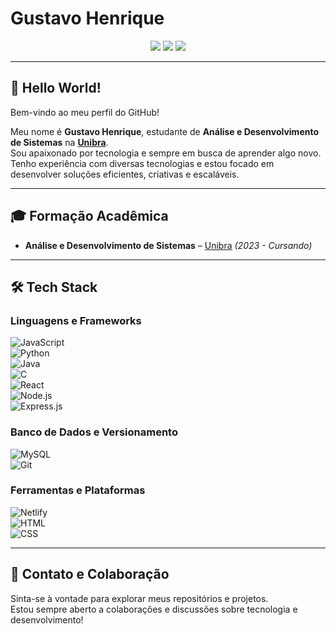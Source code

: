 # **Gustavo Henrique**  
<div align="center">  
  <a href="#"><img src="https://img.shields.io/badge/Instagram-%23E4405F.svg?style=for-the-badge&logo=instagram&logoColor=white" /></a>  
  <a href="https://www.linkedin.com/in/gustavo-henriqueqy/"><img src="https://img.shields.io/badge/LinkedIn-%230077B5.svg?style=for-the-badge&logo=linkedin&logoColor=white" /></a>  
  <a href="seu_discord"><img src="https://img.shields.io/badge/Discord-%237289DA.svg?style=for-the-badge&logo=discord&logoColor=white" /></a>  
</div>  

---

## 👋 **Hello World!**   

Bem-vindo ao meu perfil do GitHub!  

Meu nome é **Gustavo Henrique**, estudante de **Análise e Desenvolvimento de Sistemas** na **[Unibra](https://www.unibra.edu.br/)**.  
Sou apaixonado por tecnologia e sempre em busca de aprender algo novo. Tenho experiência com diversas tecnologias e estou focado em desenvolver soluções eficientes, criativas e escaláveis.  

---

## 🎓 **Formação Acadêmica**  
- **Análise e Desenvolvimento de Sistemas** – [Unibra](https://www.unibra.edu.br/) *(2023 - Cursando)*  

---

## 🛠️ **Tech Stack**  

### **Linguagens e Frameworks**  
![JavaScript](https://img.shields.io/badge/JavaScript-%23F7DF1E.svg?style=for-the-badge&logo=javascript&logoColor=black)  
![Python](https://img.shields.io/badge/Python-%233776AB.svg?style=for-the-badge&logo=python&logoColor=white)  
![Java](https://img.shields.io/badge/Java-%23ED8B00.svg?style=for-the-badge&logo=java&logoColor=white)  
![C](https://img.shields.io/badge/C-%2300599C.svg?style=for-the-badge&logo=c&logoColor=white)  
![React](https://img.shields.io/badge/React-%2361DAFB.svg?style=for-the-badge&logo=react&logoColor=black)  
![Node.js](https://img.shields.io/badge/Node.js-%2344A154.svg?style=for-the-badge&logo=node.js&logoColor=white)  
![Express.js](https://img.shields.io/badge/Express.js-%23404d59.svg?style=for-the-badge&logo=express&logoColor=white)  

### **Banco de Dados e Versionamento**  
![MySQL](https://img.shields.io/badge/MySQL-%234479A1.svg?style=for-the-badge&logo=mysql&logoColor=white)  
![Git](https://img.shields.io/badge/Git-%23F05032.svg?style=for-the-badge&logo=git&logoColor=white)  

### **Ferramentas e Plataformas**  
![Netlify](https://img.shields.io/badge/Netlify-%23000000.svg?style=for-the-badge&logo=netlify&logoColor=white)  
![HTML](https://img.shields.io/badge/HTML5-%23E34F26.svg?style=for-the-badge&logo=html5&logoColor=white)  
![CSS](https://img.shields.io/badge/CSS3-%231572B6.svg?style=for-the-badge&logo=css3&logoColor=white)  

---

## 🚀 **Contato e Colaboração**  
Sinta-se à vontade para explorar meus repositórios e projetos.  
Estou sempre aberto a colaborações e discussões sobre tecnologia e desenvolvimento!  
